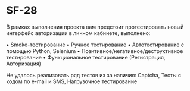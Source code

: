 # SF-28

В рамках выполнения проекта вам предстоит протестировать новый интерфейс авторизации в личном кабинете, выполнено:

• Smoke-тестирование • Ручное тестирование • Автотестирование с помощью Python, Selenium • Позитивное/негативное/деструктивное тестирование • Функциональное тестирование (Регистрация, Авторизация)

Не удалось реализовать ряд тестов из за наличия: Captcha, Тесты с кодом по e-mail и SMS, Нагрузочное тестирование
